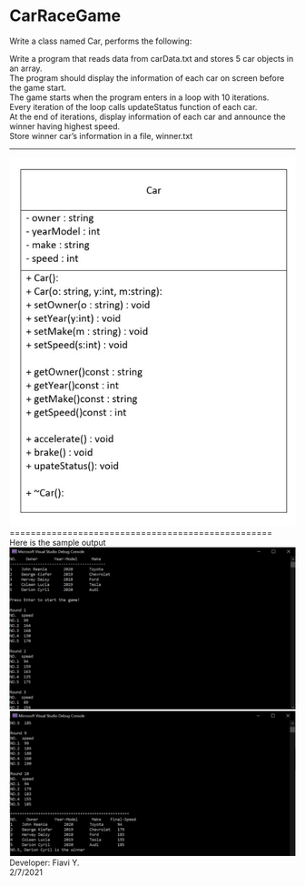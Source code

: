 # CarRaceGame
Write a class named Car, performs the following:

Write a program that reads data from carData.txt and stores 5 car objects in an array. \
The program should display the information of each car on screen before the game start. \
The game starts when the program enters in a loop with 10 iterations. \
Every iteration of the loop calls updateStatus function of each car. \
At the end of iterations, display information of each car and announce the winner having highest speed.\
Store winner car’s information in a file, winner.txt

***************************************************
![](UML.jpg)
  ==================================================\
  Here is the sample output
![](demo1.png)
![](demo2.png)
Developer: Fiavi Y.\
2/7/2021
